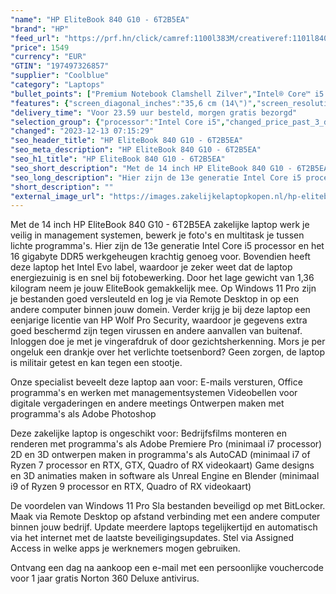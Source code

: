 ```yaml
---
"name": "HP EliteBook 840 G10 - 6T2B5EA"
"brand": "HP"
"feed_url": "https://prf.hn/click/camref:1100l383M/creativeref:1101l84031/destination:https%3A%2F%2Fwww.coolblue.nl%2Fproduct%2F932940"
"price": 1549
"currency": "EUR"
"GTIN": "197497326857"
"supplier": "Coolblue"
"category": "Laptops"
"bullet_points": ["Premium Notebook Clamshell Zilver","Intel® Core™ i5 i5-1335U 1,3 GHz","35,6 cm (14\") WUXGA 1920 x 1200 Pixels IPS 16:10","16 GB DDR5-SDRAM 5200 MHz 2 x 8 GB","512 GB SSD","Intel Iris Xe Graphics","Wi-Fi 6E (802.11ax) Bluetooth 5.3","Lithium-Ion (Li-Ion) 51 Wh 65 W","Windows 11 Pro"]
"features": {"screen_diagonal_inches":"35,6 cm (14\")","screen_resolution":"1920 x 1200 Pixels","processor_family":"Intel® Core™ i5","memory_size":"16 GB","memory_type":"DDR5-SDRAM","total_storage_space":"512 GB","operating_system":"Windows 11 Pro","battery_capacity":"51 Wh","width":"315,6 mm","depth":"224 mm","height":"19,2 mm","weight":"1,36 kg"}
"delivery_time": "Voor 23.59 uur besteld, morgen gratis bezorgd"
"selection_group": {"processor":"Intel Core i5","changed_price_past_3_days":false,"product_family":"EliteBook"}
"changed": "2023-12-13 07:15:29"
"seo_header_title": "HP EliteBook 840 G10 - 6T2B5EA"
"seo_meta_description": "HP EliteBook 840 G10 - 6T2B5EA"
"seo_h1_title": "HP EliteBook 840 G10 - 6T2B5EA"
"seo_short_description": "Met de 14 inch HP EliteBook 840 G10 - 6T2B5EA zakelijke laptop werk je veilig in management systemen, bewerk je foto's en multitask je tussen lichte programma's."
"seo_long_description": "Hier zijn de 13e generatie Intel Core i5 processor en het 16 gigabyte DDR5 werkgeheugen krachtig genoeg voor. Bovendien heeft deze laptop het Intel Evo label, waardoor je zeker weet dat de laptop energiezuinig is en snel bij fotobewerking. Door het lage gewicht van 1,36 kilogram neem je jouw EliteBook gemakkelijk mee. Op Windows 11 Pro zijn je bestanden goed versleuteld en log je via Remote Desktop in op een andere computer binnen jouw domein. Verder krijg je bij deze laptop een eenjarige licentie van HP Wolf Pro Security, waardoor je gegevens extra goed beschermd zijn tegen virussen en andere aanvallen van buitenaf. Inloggen doe je met je vingerafdruk of door gezichtsherkenning. Mors je per ongeluk een drankje over het verlichte toetsenbord? Geen zorgen, de laptop is militair getest en kan tegen een stootje. \r\n\r\nOnze specialist beveelt deze laptop aan voor:\r\nE-mails versturen, Office programma's en werken met managementsystemen\r\nVideobellen voor digitale vergaderingen en andere meetings\r\nOntwerpen maken met programma's als Adobe Photoshop\r\n\r\n\r\nDeze zakelijke laptop is ongeschikt voor:\r\nBedrijfsfilms monteren en renderen met programma's als Adobe Premiere Pro (minimaal i7 processor)\r\n2D en 3D ontwerpen maken in programma's als AutoCAD (minimaal i7 of Ryzen 7 processor en RTX, GTX, Quadro of RX videokaart)\r\nGame designs en 3D animaties maken in software als Unreal Engine en Blender (minimaal i9 of Ryzen 9 processor en RTX, Quadro of RX videokaart)\r\n\r\n\r\nDe voordelen van Windows 11 Pro\r\nSla bestanden beveiligd op met BitLocker. \r\nMaak via Remote Desktop op afstand verbinding met een andere computer binnen jouw bedrijf. \r\nUpdate meerdere laptops tegelijkertijd en automatisch via het internet met de laatste beveiligingsupdates. \r\nStel via Assigned Access in welke apps je werknemers mogen gebruiken. \r\n\r\n \r\nOntvang een dag na aankoop een e-mail met een persoonlijke vouchercode voor 1 jaar gratis Norton 360 Deluxe antivirus."
"short_description": ""
"external_image_url": "https://images.zakelijkelaptopkopen.nl/hp-elitebook-840-g10-6t2b5ea.webp"
---
```


Met de 14 inch HP EliteBook 840 G10 - 6T2B5EA zakelijke laptop werk je veilig in management systemen, bewerk je foto's en multitask je tussen lichte programma's. Hier zijn de 13e generatie Intel Core i5 processor en het 16 gigabyte DDR5 werkgeheugen krachtig genoeg voor. Bovendien heeft deze laptop het Intel Evo label, waardoor je zeker weet dat de laptop energiezuinig is en snel bij fotobewerking. Door het lage gewicht van 1,36 kilogram neem je jouw EliteBook gemakkelijk mee. Op Windows 11 Pro zijn je bestanden goed versleuteld en log je via Remote Desktop in op een andere computer binnen jouw domein. Verder krijg je bij deze laptop een eenjarige licentie van HP Wolf Pro Security, waardoor je gegevens extra goed beschermd zijn tegen virussen en andere aanvallen van buitenaf. Inloggen doe je met je vingerafdruk of door gezichtsherkenning. Mors je per ongeluk een drankje over het verlichte toetsenbord? Geen zorgen, de laptop is militair getest en kan tegen een stootje.

Onze specialist beveelt deze laptop aan voor:
E-mails versturen, Office programma's en werken met managementsystemen
Videobellen voor digitale vergaderingen en andere meetings
Ontwerpen maken met programma's als Adobe Photoshop


Deze zakelijke laptop is ongeschikt voor:
Bedrijfsfilms monteren en renderen met programma's als Adobe Premiere Pro (minimaal i7 processor)
2D en 3D ontwerpen maken in programma's als AutoCAD (minimaal i7 of Ryzen 7 processor en RTX, GTX, Quadro of RX videokaart)
Game designs en 3D animaties maken in software als Unreal Engine en Blender (minimaal i9 of Ryzen 9 processor en RTX, Quadro of RX videokaart)


De voordelen van Windows 11 Pro
Sla bestanden beveiligd op met BitLocker.
Maak via Remote Desktop op afstand verbinding met een andere computer binnen jouw bedrijf.
Update meerdere laptops tegelijkertijd en automatisch via het internet met de laatste beveiligingsupdates.
Stel via Assigned Access in welke apps je werknemers mogen gebruiken.

 
Ontvang een dag na aankoop een e-mail met een persoonlijke vouchercode voor 1 jaar gratis Norton 360 Deluxe antivirus.